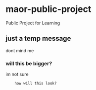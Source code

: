 # maor-public-project
Public Project for Learning

## just a temp message
dont mind me

### will this be bigger?
im not sure

```
    how will this look?
```